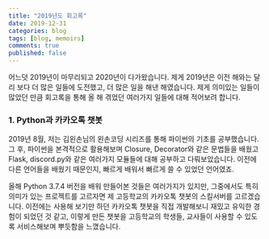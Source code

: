 ```yaml
---
title: "2019년도 회고록"
date: 2019-12-31
categories: blog
tags: [blog, memoirs]
comments: true
published: false
---
```


어느덧 2019년이 마무리되고 2020년이 다가왔습니다. 제게 2019년은 이전 해와는 달리 보다 더 많은 일들에 도전했고, 더 많은 일을 해낸 해였습니다. 제게 의미있는 일들이 많았던 만큼 회고록을 통해 올 해 겪었던 여러가지 일들에 대해 적어보려 합니다.



### 1. Python과 카카오톡 챗봇

2019년 8월, 저는 김왼손님의 왼손코딩 시리즈를 통해 파이썬의 기초를 공부했습니다. 그 후, 파이썬을 본격적으로 활용해보며 Closure, Decorator와 같은 문법들을 배웠고 Flask, discord.py와 같은 여러가지 모듈들에 대해 공부하고 다뤄보았습니다. 이전에 다른 언어들을 배웠기 때문인지, 빠르게 배워서 빠르게 쓸 수 있었던 언어였죠.



올해 Python 3.7.4 버전을 배워 만들어본 것들은 여러가지가 있지만, 그중에서도 특히 의미가 있는 프로젝트를 고르자면 제 고등학교의 카카오톡 챗봇의 스킬서버를 고르겠습니다. 이전에는 사용해 보기만 하던 카카오톡 챗봇을 직접 개발해보니 재밌고 유익한 경험이 되었던 것 같고, 이렇게 만든 챗봇을 고등학교의 학생들, 교사들이 사용할 수 있도록 서비스해보며 뿌듯함을 느꼈습니다.